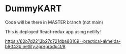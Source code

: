 # DummyKART

Code will be there in MASTER branch (not main)


This is deployed React-redux app using netlify!

https://60b7d2213b27c721dba83109--practical-almeida-b9043b.netlify.app/product/8
